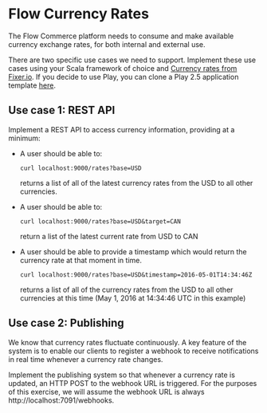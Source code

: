 # Flow Currency Rates

The Flow Commerce platform needs to consume and make available
currency exchange rates, for both internal and external use.

There are two specific use cases we need to support. Implement these
use cases using your Scala framework of choice and [Currency rates from
Fixer.io](http://fixer.io/). If you decide to use Play, you can clone a Play 2.5 application template [here](https://github.com/flowcommerce/play-scala-2.5).

## Use case 1: REST API

Implement a REST API to access currency information, providing at a
minimum:

  - A user should be able to:

        curl localhost:9000/rates?base=USD

    returns a list of all of the latest currency rates from the USD to
    all other currencies.

  - A user should be able to:

        curl localhost:9000/rates?base=USD&target=CAN

    return a list of the latest current rate from USD to CAN

  - A user should be able to provide a timestamp which would
    return the currency rate at that moment in time.

        curl localhost:9000/rates?base=USD&timestamp=2016-05-01T14:34:46Z

    returns a list of all of the currency rates from the USD to all
    other currencies at this time (May 1, 2016 at 14:34:46 UTC in this
    example)


## Use case 2: Publishing

We know that currency rates fluctuate continuously. A key feature of
the system is to enable our clients to register a webhook to receive
notifications in real time whenever a currency rate changes.

Implement the publishing system so that whenever a currency rate is
updated, an HTTP POST to the webhook URL is triggered. For the
purposes of this exercise, we will assume the webhook URL is always
http://localhost:7091/webhooks.
